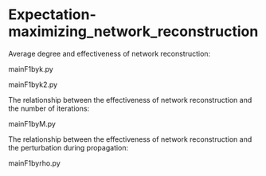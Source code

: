 # Expectation-maximizing_network_reconstruction

Average degree and effectiveness of network reconstruction:

mainF1byk.py

mainF1byk2.py

The relationship between the effectiveness of network reconstruction and the number of iterations:

mainF1byM.py

The relationship between the effectiveness of network reconstruction and the perturbation during propagation:

mainF1byrho.py
